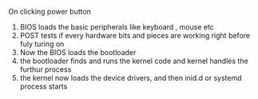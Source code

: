 On clicking power button


1. BIOS loads the basic peripherals like keyboard , mouse etc
2. POST tests if every hardware bits and pieces are working right before fuly turing on
3. Now the BIOS loads the bootloader
4. the bootloader finds and runs the kernel code and kernel handles the furthur process
5. the kernel now loads the device drivers, and then inid.d or systemd process starts